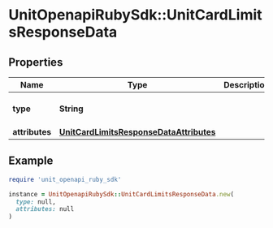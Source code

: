 # UnitOpenapiRubySdk::UnitCardLimitsResponseData

## Properties

| Name | Type | Description | Notes |
| ---- | ---- | ----------- | ----- |
| **type** | **String** |  | [default to &#39;limits&#39;] |
| **attributes** | [**UnitCardLimitsResponseDataAttributes**](UnitCardLimitsResponseDataAttributes.md) |  |  |

## Example

```ruby
require 'unit_openapi_ruby_sdk'

instance = UnitOpenapiRubySdk::UnitCardLimitsResponseData.new(
  type: null,
  attributes: null
)
```

